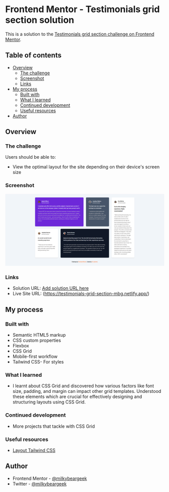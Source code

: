 # Frontend Mentor - Testimonials grid section solution

This is a solution to the [Testimonials grid section challenge on Frontend Mentor](https://www.frontendmentor.io/challenges/testimonials-grid-section-Nnw6J7Un7).

## Table of contents

- [Overview](#overview)
  - [The challenge](#the-challenge)
  - [Screenshot](#screenshot)
  - [Links](#links)
- [My process](#my-process)
  - [Built with](#built-with)
  - [What I learned](#what-i-learned)
  - [Continued development](#continued-development)
  - [Useful resources](#useful-resources)
- [Author](#author)

## Overview

### The challenge

Users should be able to:

- View the optimal layout for the site depending on their device's screen size

### Screenshot

![](./src/images/testimonial-grid.png)

### Links

- Solution URL: [Add solution URL here](https://your-solution-url.com)
- Live Site URL: (https://testimonials-grid-section-mbg.netlify.app/)

## My process

### Built with

- Semantic HTML5 markup
- CSS custom properties
- Flexbox
- CSS Grid
- Mobile-first workflow
- Tailwind CSS- For styles

### What I learned

- I learnt about CSS Grid and discovered how various factors like font size, padding, and margin can impact other grid templates. Understood these elements which are crucial for effectively designing and structuring layouts using CSS Grid.

### Continued development

- More projects that tackle with CSS Grid

### Useful resources

- [Layout Tailwind CSS](https://www.youtube.com/watch?v=eiRcOPiNoDs&ab_channel=ChaiaurCode)

## Author

- Frontend Mentor - [@milkybeargeek](https://www.frontendmentor.io/profile/milkybeargeek)
- Twitter - [@milkybeargeek](https://twitter.com/milkybeargeek)
